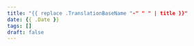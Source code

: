 ```yaml
---
title: "{{ replace .TranslationBaseName "-" " " | title }}"
date: {{ .Date }}
tags: []
draft: false
---
```

